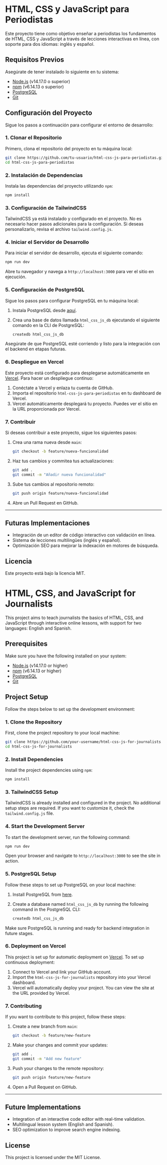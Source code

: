 # HTML, CSS y JavaScript para Periodistas

Este proyecto tiene como objetivo enseñar a periodistas los fundamentos de HTML, CSS y JavaScript a través de lecciones interactivas en línea, con soporte para dos idiomas: inglés y español.

## Requisitos Previos

Asegúrate de tener instalado lo siguiente en tu sistema:

- [Node.js](https://nodejs.org/en/) (v14.17.0 o superior)
- [npm](https://www.npmjs.com/) (v6.14.13 o superior)
- [PostgreSQL](https://www.postgresql.org/download/)
- [Git](https://git-scm.com/)

## Configuración del Proyecto

Sigue los pasos a continuación para configurar el entorno de desarrollo:

### 1. Clonar el Repositorio

Primero, clona el repositorio del proyecto en tu máquina local:

```bash
git clone https://github.com/tu-usuario/html-css-js-para-periodistas.git
cd html-css-js-para-periodistas
```

### 2. Instalación de Dependencias

Instala las dependencias del proyecto utilizando `npm`:

```bash
npm install
```

### 3. Configuración de TailwindCSS

TailwindCSS ya está instalado y configurado en el proyecto. No es necesario hacer pasos adicionales para la configuración. Si deseas personalizarlo, revisa el archivo `tailwind.config.js`.

### 4. Iniciar el Servidor de Desarrollo

Para iniciar el servidor de desarrollo, ejecuta el siguiente comando:

```bash
npm run dev
```

Abre tu navegador y navega a `http://localhost:3000` para ver el sitio en ejecución.

### 5. Configuración de PostgreSQL

Sigue los pasos para configurar PostgreSQL en tu máquina local:

1. Instala PostgreSQL desde [aquí](https://www.postgresql.org/download/).
2. Crea una base de datos llamada `html_css_js_db` ejecutando el siguiente comando en la CLI de PostgreSQL:

    ```bash
    createdb html_css_js_db
    ```

Asegúrate de que PostgreSQL esté corriendo y listo para la integración con el backend en etapas futuras.

### 6. Despliegue en Vercel

Este proyecto está configurado para desplegarse automáticamente en [Vercel](https://vercel.com/). Para hacer un despliegue continuo:

1. Conéctate a Vercel y enlaza tu cuenta de GitHub.
2. Importa el repositorio `html-css-js-para-periodistas` en tu dashboard de Vercel.
3. Vercel automáticamente desplegará tu proyecto. Puedes ver el sitio en la URL proporcionada por Vercel.

### 7. Contribuir

Si deseas contribuir a este proyecto, sigue los siguientes pasos:

1. Crea una rama nueva desde `main`:

   ```bash
   git checkout -b feature/nueva-funcionalidad
   ```

2. Haz tus cambios y commitea tus actualizaciones:

   ```bash
   git add .
   git commit -m "Añadir nueva funcionalidad"
   ```

3. Sube tus cambios al repositorio remoto:

   ```bash
   git push origin feature/nueva-funcionalidad
   ```

4. Abre un Pull Request en GitHub.

---

## Futuras Implementaciones

- Integración de un editor de código interactivo con validación en línea.
- Sistema de lecciones multilingües (inglés y español).
- Optimización SEO para mejorar la indexación en motores de búsqueda.

## Licencia

Este proyecto está bajo la licencia MIT.


# HTML, CSS, and JavaScript for Journalists

This project aims to teach journalists the basics of HTML, CSS, and JavaScript through interactive online lessons, with support for two languages: English and Spanish.

## Prerequisites

Make sure you have the following installed on your system:

- [Node.js](https://nodejs.org/en/) (v14.17.0 or higher)
- [npm](https://www.npmjs.com/) (v6.14.13 or higher)
- [PostgreSQL](https://www.postgresql.org/download/)
- [Git](https://git-scm.com/)

## Project Setup

Follow the steps below to set up the development environment:

### 1. Clone the Repository

First, clone the project repository to your local machine:

```bash
git clone https://github.com/your-username/html-css-js-for-journalists.git
cd html-css-js-for-journalists
```

### 2. Install Dependencies

Install the project dependencies using `npm`:

```bash
npm install
```

### 3. TailwindCSS Setup

TailwindCSS is already installed and configured in the project. No additional setup steps are required. If you want to customize it, check the `tailwind.config.js` file.

### 4. Start the Development Server

To start the development server, run the following command:

```bash
npm run dev
```

Open your browser and navigate to `http://localhost:3000` to see the site in action.

### 5. PostgreSQL Setup

Follow these steps to set up PostgreSQL on your local machine:

1. Install PostgreSQL from [here](https://www.postgresql.org/download/).
2. Create a database named `html_css_js_db` by running the following command in the PostgreSQL CLI:

    ```bash
    createdb html_css_js_db
    ```

Make sure PostgreSQL is running and ready for backend integration in future stages.

### 6. Deployment on Vercel

This project is set up for automatic deployment on [Vercel](https://vercel.com/). To set up continuous deployment:

1. Connect to Vercel and link your GitHub account.
2. Import the `html-css-js-for-journalists` repository into your Vercel dashboard.
3. Vercel will automatically deploy your project. You can view the site at the URL provided by Vercel.

### 7. Contributing

If you want to contribute to this project, follow these steps:

1. Create a new branch from `main`:

   ```bash
   git checkout -b feature/new-feature
   ```

2. Make your changes and commit your updates:

   ```bash
   git add .
   git commit -m "Add new feature"
   ```

3. Push your changes to the remote repository:

   ```bash
   git push origin feature/new-feature
   ```

4. Open a Pull Request on GitHub.

---

## Future Implementations

- Integration of an interactive code editor with real-time validation.
- Multilingual lesson system (English and Spanish).
- SEO optimization to improve search engine indexing.

## License

This project is licensed under the MIT License.

